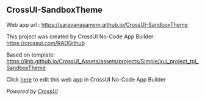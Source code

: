 ## CrossUI-SandboxTheme
Web app url : https://saravanasamym.github.io/CrossUI-SandboxTheme

This project was created by CrossUI No-Code App Builder: https://crossui.com/RADGithub

Based on template: https://linb.github.io/CrossUI_Assets/assets/projects/Simple/xui_project_tpl_SandboxTheme

Click [here](https://crossui.com/RADGithub/#!from=github&owner=saravanasamym&repo=CrossUI-SandboxTheme) to edit this web app in CrossUI No-Code App Builder

<i>Powered by [CrossUI](https://crossui.com)</i>
